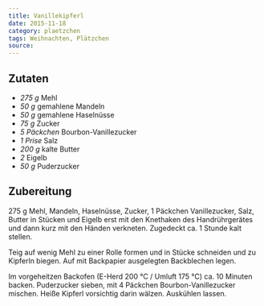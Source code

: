 ```yaml
---
title: Vanillekipferl
date: 2015-11-18
category: plaetzchen
tags: Weihnachten, Plätzchen
source: 
---
```

## Zutaten
- *275 g* Mehl
- *50 g* gemahlene Mandeln
- *50 g* gemahlene Haselnüsse
- *75 g*  Zucker
- *5 Päckchen*  Bourbon-Vanillezucker
- *1 Prise*  Salz
- *200 g*  kalte Butter
- *2*  Eigelb
- *50 g*  Puderzucker

## Zubereitung
275 g Mehl, Mandeln, Haselnüsse, Zucker, 1 Päckchen Vanillezucker, Salz, Butter in Stücken und Eigelb erst mit den Knethaken des Handrührgerätes und dann kurz mit den Händen verkneten. Zugedeckt ca. 1 Stunde kalt stellen.

Teig auf wenig Mehl zu einer Rolle formen und in Stücke schneiden und zu Kipferln biegen. Auf mit Backpapier ausgelegten Backblechen legen. 

Im vorgeheitzen Backofen (E-Herd 200 °C / Umluft 175 °C) ca. 10 Minuten backen. Puderzucker sieben, mit 4 Päckchen Bourbon-Vanillezucker mischen. Heiße Kipferl vorsichtig darin wälzen. Auskühlen lassen.